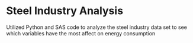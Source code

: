 # Steel Industry Analysis
Utilized Python and SAS code to analyze the steel industry data set to see which variables have the most affect on energy consumption
